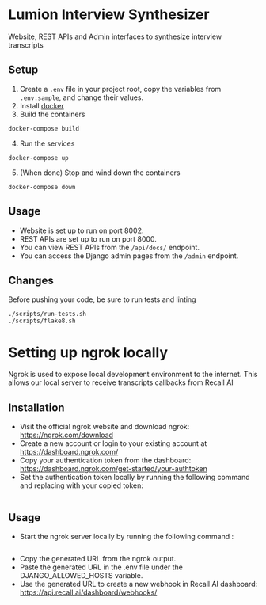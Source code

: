# Lumion Interview Synthesizer

Website, REST APIs and Admin interfaces to synthesize interview transcripts

## Setup

1. Create a `.env` file in your project root, copy the variables from `.env.sample`, and change their values.
2. Install [docker](https://docs.docker.com/get-docker/)
3. Build the containers

```
docker-compose build
```

4. Run the services

```
docker-compose up
```

5. (When done) Stop and wind down the containers

```
docker-compose down
```

## Usage

- Website is set up to run on port 8002.
- REST APIs are set up to run on port 8000.
- You can view REST APIs from the `/api/docs/` endpoint.
- You can access the Django admin pages from the `/admin` endpoint.

## Changes

Before pushing your code, be sure to run tests and linting

```
./scripts/run-tests.sh
./scripts/flake8.sh
```

# Setting up ngrok locally

Ngrok is used to expose local development environment to the internet.
This allows our local server to receive transcripts callbacks from Recall AI

## Installation

- Visit the official ngrok website and download ngrok: https://ngrok.com/download 
- Create a new account or login to your existing account at https://dashboard.ngrok.com/
- Copy your authentication token from the dashboard: https://dashboard.ngrok.com/get-started/your-authtoken
- Set the authentication token locally by running the following command and replacing <token> with your copied token:

``` ngrok config add-authtoken <token>
```

## Usage

- Start the ngrok server locally by running the following command :
```  ngrok http 127.0.0.1:8000 
```
- Copy the generated URL from the ngrok output.
- Paste the generated URL in the .env file under the DJANGO_ALLOWED_HOSTS variable.
- Use the generated URL to create a new webhook in Recall AI dashboard: https://api.recall.ai/dashboard/webhooks/